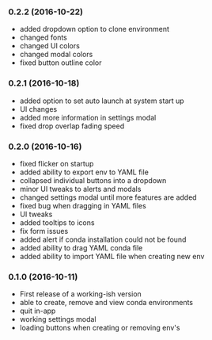 ### 0.2.2 (2016-10-22)
- added dropdown option to clone environment
- changed fonts
- changed UI colors
- changed modal colors
- fixed button outline color

### 0.2.1 (2016-10-18)
- added option to set auto launch at system start up
- UI changes
- added more information in settings modal
- fixed drop overlap fading speed

### 0.2.0 (2016-10-16)
- fixed flicker on startup
- added ability to export env to YAML file
- collapsed individual buttons into a dropdown
- minor UI tweaks to alerts and modals
- changed settings modal until more features are added
- fixed bug when dragging in YAML files
- UI tweaks  
- added tooltips to icons  
- fix form issues
- added alert if conda installation could not be found
- added ability to drag YAML conda file
- added ability to import YAML file when creating new env

### 0.1.0 (2016-10-11)
- First release of a working-ish version
- able to create, remove and view conda environments
- quit in-app
- working settings modal
- loading buttons when creating or removing env's
